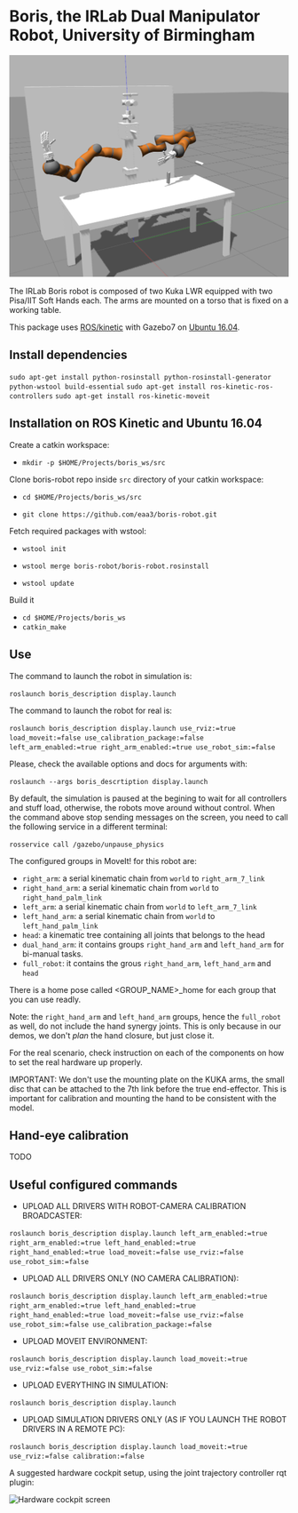 # Boris, the IRLab Dual Manipulator Robot, University of Birmingham

![boris](media/boris_gazebo.png)

The IRLab Boris robot is composed of two Kuka LWR equipped with two Pisa/IIT Soft Hands each. The arms are mounted on a torso that is fixed on a working table.

This package uses [ROS/kinetic](http://wiki.ros.org/kinetic/Installation/Ubuntu) with Gazebo7 on [Ubuntu 16.04](http://www.ubuntu.com/download/desktop).

## Install dependencies

`sudo apt-get install python-rosinstall python-rosinstall-generator python-wstool build-essential`
`sudo apt-get install ros-kinetic-ros-controllers`
`sudo apt-get install ros-kinetic-moveit`



## Installation on ROS Kinetic and Ubuntu 16.04

Create a catkin workspace:

* `mkdir -p $HOME/Projects/boris_ws/src`

Clone boris-robot repo inside `src` directory of your catkin workspace:

* `cd $HOME/Projects/boris_ws/src`

* `git clone https://github.com/eaa3/boris-robot.git`

Fetch required packages with wstool:

* `wstool init`

* `wstool merge boris-robot/boris-robot.rosinstall`

* `wstool update`

Build it

* `cd $HOME/Projects/boris_ws`
* `catkin_make`


## Use

The command to launch the robot in simulation is:

`roslaunch boris_description display.launch`

The command to launch the robot for real is:

`roslaunch boris_description display.launch use_rviz:=true load_moveit:=false use_calibration_package:=false left_arm_enabled:=true right_arm_enabled:=true use_robot_sim:=false`

Please, check the available options and docs for arguments with: 

`roslaunch --args boris_descrtiption display.launch`

By default, the simulation is paused at the begining to wait for all controllers and stuff load, otherwise, the robots move around without control. When the command above stop sending messages on the screen, you need to call the following service in a different terminal:

`rosservice call /gazebo/unpause_physics`

The configured groups in MoveIt! for this robot are:
* `right_arm`: a serial kinematic chain from `world` to `right_arm_7_link`
* `right_hand_arm`: a serial kinematic chain from `world` to `right_hand_palm_link` 
* `left_arm`: a serial kinematic chain from `world` to `left_arm_7_link`
* `left_hand_arm`: a serial kinematic chain from `world` to `left_hand_palm_link` 
* `head`: a kinematic tree containing all joints that belongs to the head
* `dual_hand_arm`: it contains groups `right_hand_arm` and `left_hand_arm` for bi-manual tasks.
* `full_robot`: it contains the grous `right_hand_arm`, `left_hand_arm` and `head`

There is a home pose called <GROUP_NAME>_home for each group that you can use readly.

Note: the `right_hand_arm` and `left_hand_arm` groups, hence the `full_robot` as well, do not include the hand synergy joints. This is only because in our demos, we don't _plan_ the hand closure, but just close it.

For the real scenario, check instruction on each of the components on how to set the real hardware up properly.

IMPORTANT: We don't use the mounting plate on the KUKA arms, the small disc that can be attached to the 7th link before the true end-effector. This is important for calibration and mounting the hand to be consistent with the model.


## Hand-eye calibration

TODO

## Useful configured commands

* UPLOAD ALL DRIVERS WITH ROBOT-CAMERA CALIBRATION BROADCASTER:

`roslaunch boris_description display.launch left_arm_enabled:=true right_arm_enabled:=true left_hand_enabled:=true right_hand_enabled:=true load_moveit:=false use_rviz:=false use_robot_sim:=false`

* UPLOAD ALL DRIVERS ONLY (NO CAMERA CALIBRATION): 

`roslaunch boris_description display.launch left_arm_enabled:=true right_arm_enabled:=true left_hand_enabled:=true right_hand_enabled:=true load_moveit:=false use_rviz:=false use_robot_sim:=false use_calibration_package:=false`

* UPLOAD MOVEIT ENVIRONMENT:

`roslaunch boris_description display.launch load_moveit:=true use_rviz:=false use_robot_sim:=false`

* UPLOAD EVERYTHING IN SIMULATION:

`roslaunch boris_description display.launch`

* UPLOAD SIMULATION DRIVERS ONLY (AS IF YOU LAUNCH THE ROBOT DRIVERS IN A REMOTE PC):

`roslaunch boris_description display.launch load_moveit:=true use_rviz:=false calibration:=false`


A suggested hardware cockpit setup, using the joint trajectory controller rqt plugin:

![Hardware cockpit screen](media/hardware_cockpit_setup.png)
